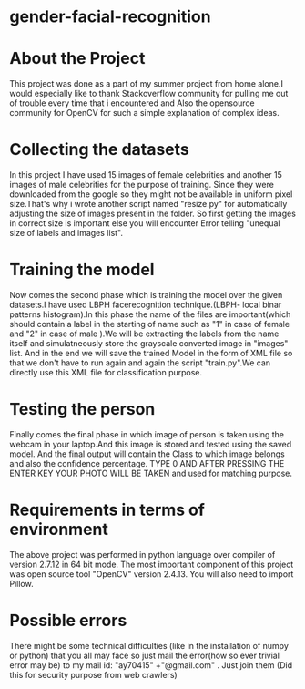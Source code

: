 # gender-facial-recognition
# About the Project
This project was done as a part of my summer project from home alone.I would especially like to thank Stackoverflow community for pulling me out of trouble every time that i encountered and Also the opensource community for OpenCV for such a simple explanation of complex ideas.  
# Collecting the datasets
In this project I have used 15 images of female celebrities and another 15 images of male celebrities for the purpose of training. Since they were downloaded from the google so they might not be available in uniform pixel size.That's why i wrote another script named "resize.py" for automatically adjusting the size of images present in the folder.                                                                       So first getting the images in correct size is important else you will encounter Error telling "unequal size of labels and images list".
# Training the model
Now comes the second phase which is training the model over the given datasets.I have used LBPH facerecognition technique.(LBPH- local binar patterns histogram).In this phase the name of the files are important(which should contain a label in the starting of name such as "1" in case of female  and "2" in case of male ).We will be extracting the labels from the name itself and simulatneously store the grayscale converted image in "images" list. And in the end we will save the trained Model in the form of XML file so that we don't have to run again and again the script "train.py".We can directly use this XML file for classification purpose.
# Testing the person
Finally comes the final phase in which image of person is taken using the webcam in your laptop.And this image is stored and tested using the saved model. And the final output will contain the Class to which image belongs and also the confidence percentage.                           TYPE 0 AND AFTER PRESSING THE ENTER KEY YOUR PHOTO WILL BE TAKEN and used for matching purpose.                       
# Requirements in terms of environment
The above project was performed in python language over compiler of version 2.7.12 in 64 bit  mode.
The most important component of this project was open source tool  "OpenCV" version 2.4.13.
You will also need to import Pillow.
# Possible errors 
There might be some technical difficulties (like in the installation of numpy or python) that you all may face so  just mail the error(how so ever trivial error may be) to my mail id: "ay70415" +"@gmail.com" . Just join them (Did this for security purpose from web crawlers)  
